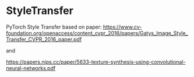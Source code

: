 # StyleTransfer
PyTorch Style Transfer based on paper:
https://www.cv-foundation.org/openaccess/content_cvpr_2016/papers/Gatys_Image_Style_Transfer_CVPR_2016_paper.pdf

and

https://papers.nips.cc/paper/5633-texture-synthesis-using-convolutional-neural-networks.pdf

